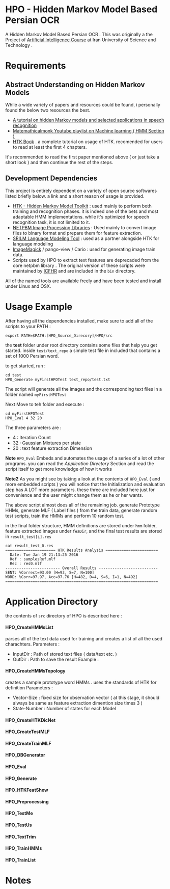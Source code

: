 # HPO - Hidden Markov Model Based Persian OCR 

A Hidden Markov Model Based Persian OCR . 
This was originally a the Project of [Artificial Intelligence Course](http://www.boute.ir/iust-ai-94/persian-ocr) at Iran University of Science and Technology . 

# Requirements 

## Abstract Understanding on Hidden Markov Models
While a wide variety of papers and resources could be found, i personally found the below two resources the best. 
+  [A tutorial on hidden Markov models and selected applications in speech recognition ]() 
+  [Matemathicalmonk Youtube playlist on Machine learning ( HMM Section )](https://www.youtube.com/user/mathematicalmonk/playlists)
+  [HTK Book](http://htk.eng.cam.ac.uk/docs/docs.shtml) . a complete tutorial on usage of HTK. recomended for users to read at least the first 4 chapters. 

It's recommended to read the first paper mentioned above ( or just take a short look ) and then continue the rest of the steps.


## Development Dependencies 
This project is entirely dependent on a variety of open source softwares listed briefly below. a link and a short reason of usage is provided.  
+ [HTK - Hidden Markov Model Toolkit](http://htk.eng.cam.ac.uk/) : used mainly to perform both training and recognition phases. it is indeed one of the bets and most adaptable HMM Implementations. while it's optimized for speech recognition task, it is not limited to it. 
+ [NETPBM Image Processing Libraries](http://netpbm.sourceforge.net/) : Used mainly to convert image files to binary format and prepare them for feature extraction. 
+ [SRILM Language Modeling Tool](http://www.speech.sri.com/projects/srilm/download.html) : used as a partner alongside HTK for language modeling  
+ [ImageMagick](http://www.imagemagick.org/script/index.php) / pango-view / Cario : used for generating image train data. 
+ Scripts used by HPO to extract text features are deprecaded from the core netpbm library . The original version of these scripts were maintained by [ICFHR](http://www.icfhr2014.org/) and are included in the `bin` directory. 

All of the named tools are available freely and have been tested and install under Linux and OSX.

# Usage Example 
After having all the dependencies installed, make sure to add all of the scripts to your PATH : 
```
export PATH=$PATH:[HPO_Source_Direcory]/HPO/src
```

the **test** folder under root directory contains some files that help you get started. 
inside `test/text_repo` a simple test file in included that contains a set of 1000 Persian word. 

to get started, run : 
```
cd test
HPO_Generate myFirstHPOTest text_repo/test.txt
```
The script will generate all the images and the corresponding text files in a folder named `myFirstHPOTest` 

Next Move to teh folder and execute : 
```
cd myFirstHPOTest
HPO_Eval 4 32 20 
```

The three parameters are : 
+ 4 : Iteration Count 
+ 32 : Gaussian Mixtures per state
+ 20 : text feature extraction Dimension 

**Note** `HPO_Eval` Embeds and automates the usage of a series of a lot of other programs. you can read the *Application Directory* Section and read the script itself to get more knowledge of how it works 

**Note2** As you might see by taking a look at the contents of `HPO_Eval` ( and more embedded scripts ) you will notice that the Initialization and evaluation step has A LOT more parameters. these three are included here just for convenience and the user might change them as he or her wants. 

The above script almost does all of the remaining job. generate Prototype HHMs, generate MLF ( Label files ) from the train data, generate random test scripts, train the HMMs and perform 10 random test. 

in the final folder structure, HMM definitions are stored under `hmm` folder, feature extracted images under `feaDir`, and the final test results are stored in `result_test[i].res` 
```
cat result_test_0.res 
====================== HTK Results Analysis =======================
  Date: Tue Jan 19 21:13:25 2016
  Ref : samplesRef.mlf
  Rec : res0.mlf
------------------------ Overall Results --------------------------
SENT: %Correct=93.00 [H=93, S=7, N=100]
WORD: %Corr=97.97, Acc=97.76 [H=482, D=4, S=6, I=1, N=492]
===================================================================
```
  
# Application Directory 

the contents of `src` directory of HPO is described here : 

#### HPO_CreateHMMsList 
parses all of the text data used for training and creates a list of all the used charachters. 
Parameters : 
+ InputDir : Path of stored text files ( data/text etc. ) 
+ OutDir : Path to save the result 
Example : 

  
#### HPO_CreateHMMsTopology
creates a sample prototype word HMMs . uses the standards of HTK for definition 
Parameters : 
+ Vector-Size : fixed size for observation vector ( at this stage, it should always be same as feature extraction dimention size times 3 ) 
+ State-Number : Number of states for each Model

  

#### HPO_CreateHTKDicNet
#### HPO_CreateTestMLF
#### HPO_CreateTrainMLF
#### HPO_DBGenerator
#### HPO_Eval
#### HPO_Generate
#### HPO_HTKFeatShow
#### HPO_Preprocessing
#### HPO_TestMe
#### HPO_TestUs
#### HPO_TextTrim
#### HPO_TrainHMMs
#### HPO_TrainList


# Notes 
